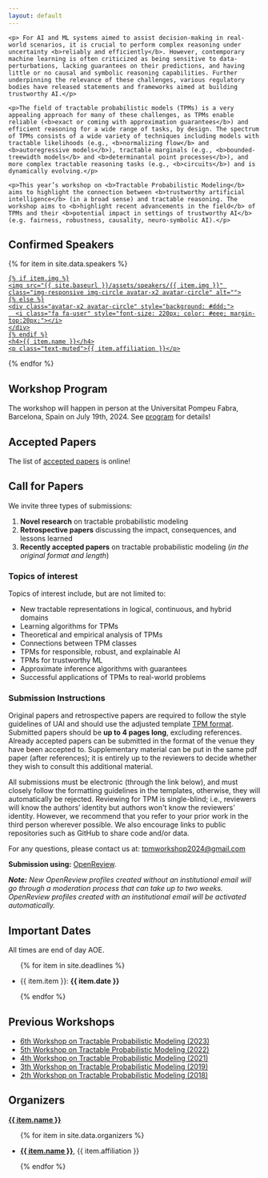 ```yaml
---
layout: default
---
```


<!-- Information -->
<div class="jumbotron information">

    <p> For AI and ML systems aimed to assist decision-making in real-world scenarios, it is crucial to perform complex reasoning under uncertainty <b>reliably and efficiently</b>. However, contemporary machine learning is often criticized as being sensitive to data-perturbations, lacking guarantees on their predictions, and having little or no causal and symbolic reasoning capabilities. Further underpinning the relevance of these challenges, various regulatory bodies have released statements and frameworks aimed at building trustworthy AI.</p>

    <p>The field of tractable probabilistic models (TPMs) is a very appealing approach for many of these challenges, as TPMs enable reliable (<b>exact or coming with approximation guarantees</b>) and efficient reasoning for a wide range of tasks, by design. The spectrum of TPMs consists of a wide variety of techniques including models with tractable likelihoods (e.g., <b>normalizing flow</b> and <b>autoregressive models</b>), tractable marginals (e.g., <b>bounded-treewidth models</b> and <b>determinantal point processes</b>), and more complex tractable reasoning tasks (e.g., <b>circuits</b>) and is dynamically evolving.</p>

    <p>This year’s workshop on <b>Tractable Probabilistic Modeling</b> aims to highlight the connection between <b>trustworthy artificial intelligence</b> (in a broad sense) and tractable reasoning. The workshop aims to <b>highlight recent advancements in the field</b> of TPMs and their <b>potential impact in settings of trustworthy AI</b> (e.g. fairness, robustness, causality, neuro-symbolic AI).</p>
</div>


<!-- Content -->

<h2>Confirmed Speakers</h2>

<div class="row justify-content-center people-widget text-center">

{% for item in site.data.speakers  %}

<div class="col-12 col-sm-12 col-md-6 col-lg-4 col-xl-4">
  <a href="{{ item.url }}">
  <div class="team-member">

    {% if item.img %}
    <img src="{{ site.baseurl }}/assets/speakers/{{ item.img }}" class="img-responsive img-circle avatar-x2 avatar-circle" alt="">
    {% else %}
    <div class="avatar-x2 avatar-circle" style="background: #ddd;">
      <i class="fa fa-user" style="font-size: 220px; color: #eee; margin-top:20px;"></i>
    </div>
    {% endif %}
    <h4>{{ item.name }}</h4>
    <p class="text-muted">{{ item.affiliation }}</p>
  </div>
  </a>
</div>

{% endfor %}

</div>

<h2>Workshop Program</h2>
The workshop will happen in person at the Universitat Pompeu Fabra, Barcelona, Spain on July 19th, 2024.
See <a href="/program">program</a> for details!

<h2>Accepted Papers</h2>
The list of <a href="/papers">accepted papers</a> is online!


<h2>Call for Papers</h2>

We invite three types of submissions:

1. **Novel research** on tractable probabilistic modeling
2. **Retrospective papers** discussing the impact, consequences, and lessons learned
3. **Recently accepted papers** on tractable probabilistic modeling (_in the original format and length_)

### Topics of interest

Topics of interest include, but are not limited to:

* New tractable representations in logical, continuous, and hybrid domains
* Learning algorithms for TPMs
* Theoretical and empirical analysis of TPMs
* Connections between TPM classes
* TPMs for responsible, robust, and explainable AI
* TPMs for trustworthy ML
* Approximate inference algorithms with guarantees
* Successful applications of TPMs to real-world problems

### Submission Instructions
Original papers and retrospective papers are required to follow the style guidelines of UAI and should use the adjusted template <a href="https://tractable-probabilistic-modeling.github.io/tpm2024//assets/tpm2024-template.zip">TPM format</a>. 
Submitted papers should be **up to 4 pages long**, excluding references. 
Already accepted papers can be submitted in the format of the venue they have been accepted to. 
Supplementary material can be put in the same pdf paper (after references); it is entirely up to the reviewers to decide whether they wish to consult this additional material.

All submissions must be electronic (through the link below), and must closely follow the formatting guidelines in the templates, otherwise, they will automatically be rejected. 
Reviewing for TPM is single-blind; i.e., reviewers will know the authors’ identity but authors won't know the reviewers' identity. 
However, we recommend that you refer to your prior work in the third person wherever possible. 
We also encourage links to public repositories such as GitHub to share code and/or data.

For any questions, please contact us at: [tpmworkshop2024@gmail.com](mailto:tpmworkshop2024@gmail.com)

**Submission using:** [OpenReview](https://openreview.net/group?id=auai.org/UAI/2024/Workshop/TPM).

_**Note:** New OpenReview profiles created without an institutional email will go through a moderation process that can take up to two weeks. OpenReview profiles created with an institutional email will be activated automatically._

<h2>Important Dates</h2>

<p>All times are end of day AOE.</p>

<ul>

{% for item in site.deadlines  %}

  <li>{{ item.item }}: <strong>{{ item.date }}</strong></li>

{% endfor %}

</ul>

<h2>Previous Workshops</h2>
<ul>
  <li><a href="https://tractable-probabilistic-modeling.github.io/tpm2023/">6th Workshop on Tractable Probabilistic Modeling (2023)</a></li>
  <li><a href="https://tractable-probabilistic-modeling.github.io/tpm2022/">5th Workshop on Tractable Probabilistic Modeling (2022)</a></li>
  <li><a href="https://sites.google.com/view/tpm2021">4th Workshop on Tractable Probabilistic Modeling (2021)</a></li>
  <li><a href="https://sites.google.com/view/icmltpm2019/home">3th Workshop on Tractable Probabilistic Modeling (2019)</a></li>
  <li><a href="https://sites.google.com/site/tpm2018ws">2th Workshop on Tractable Probabilistic Modeling (2018)</a></li>
</ul>

<h2>Organizers</h2>

<div class="row justify-content-center people-widget text-center">

<div class="col-12 col-sm-4 col-md-3 col-lg-2 col-xl-2">
  <a href="{{ item.url }}">
  <div class="team-member">
    <!-- <img src="{{ site.baseurl }}/assets/speakers/{{ item.img }}" class="img-responsive img-circle avatar avatar-circle" alt=""></br> -->
    <strong>{{ item.name }}</strong>
    <!-- <p class="text-muted">{{ item.affiliation }}</p> -->
  </div>
  </a>
</div>

</div>


<ul>

{% for item in site.data.organizers  %}

  <li><a href="{{ item.url }}"><strong>{{ item.name }}</strong></a>, {{ item.affiliation }}</li>

{% endfor %}

</ul>



